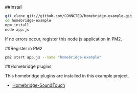 ##Install
```bash
git clone git://github.com/CONNCTED/homebridge-example.git
cd homebridge-example
npm install
node app.js
```

If no errors occur, register this node js application in PM2.

##Register in PM2
```bash
pm2 start app.js --name "homebridge-example"
```

##Homebridge plugins

This homebridge plugins are installed in this example project.

* [Homebridge-SoundTouch](https://github.com/CONNCTED/homebridge-soundtouch)

